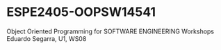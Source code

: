# ESPE2405-OOPSW14541
Object Oriented Programming for SOFTWARE ENGINEERING 
Workshops Eduardo Segarra, U1, WS08
